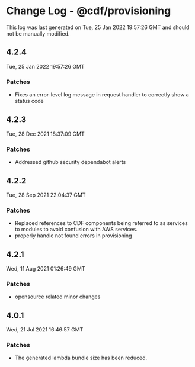 # Change Log - @cdf/provisioning

This log was last generated on Tue, 25 Jan 2022 19:57:26 GMT and should not be manually modified.

## 4.2.4
Tue, 25 Jan 2022 19:57:26 GMT

### Patches

- Fixes an error-level log message in request handler to correctly show a status code

## 4.2.3
Tue, 28 Dec 2021 18:37:09 GMT

### Patches

- Addressed github security dependabot alerts

## 4.2.2
Tue, 28 Sep 2021 22:04:37 GMT

### Patches

- Replaced references to CDF components being referred to as services to modules to avoid confusion with AWS services.
- properly handle not found errors in provisioning

## 4.2.1
Wed, 11 Aug 2021 01:26:49 GMT

### Patches

- opensource related minor changes

## 4.0.1
Wed, 21 Jul 2021 16:46:57 GMT

### Patches

- The generated lambda bundle size has been reduced.

